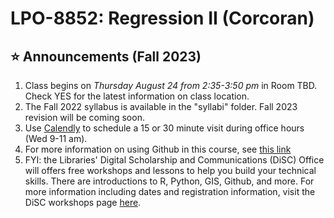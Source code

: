 # LPO-8852: Regression II (Corcoran)

## :star: Announcements (Fall 2023)

1. Class begins on *Thursday August 24 from 2:35-3:50 pm* in Room TBD. Check YES for the latest information on class location.
2. The Fall 2022 syllabus is available in the "syllabi" folder. Fall 2023 revision will be coming soon.
3. Use [Calendly](https://calendly.com/sean-p-corcoran) to schedule a 15 or 30 minute visit during office hours (Wed 9-11 am).
4. For more information on using Github in this course, see [this link](https://github.com/spcorcor18/LPO-8852/blob/main/using%20github.md)
5. FYI: the Libraries' Digital Scholarship and Communications (DiSC) Office will offers free workshops and lessons to help you build your technical skills. There are introductions to R, Python, GIS, Github, and more. For more information including dates and registration information, visit the DiSC workshops page [here](https://www.library.vanderbilt.edu/disc/workshops/).

